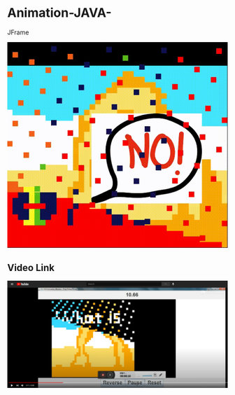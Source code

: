 # Animation-JAVA-
JFrame

<img src="examples/1.gif">



## Video Link
<p align="center"> 
  <kbd>
    <a href="https://www.youtube.com/watch?v=fKMDz41g9TI" target="_blank"><img src="examples/yt.png">
  </a>
  </kbd>
</p>






